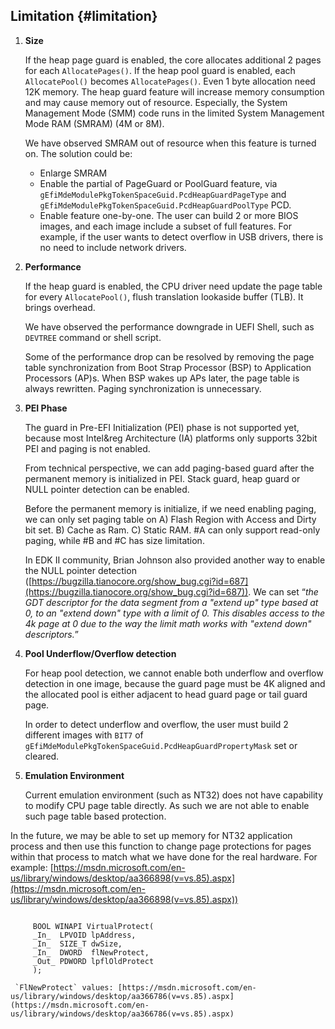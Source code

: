 <!--- @file
  Additional Overflow Detection file: - Limitation

  Copyright (c) 2018, Intel Corporation. All rights reserved.<BR>

  Redistribution and use in source (original document form) and 'compiled'
  forms (converted to PDF, epub, HTML and other formats) with or without
  modification, are permitted provided that the following conditions are met:

  1) Redistributions of source code (original document form) must retain the
     above copyright notice, this list of conditions and the following
     disclaimer as the first lines of this file unmodified.

  2) Redistributions in compiled form (transformed to other DTDs, converted to
     PDF, epub, HTML and other formats) must reproduce the above copyright
     notice, this list of conditions and the following disclaimer in the
     documentation and/or other materials provided with the distribution.

  THIS DOCUMENTATION IS PROVIDED BY TIANOCORE PROJECT "AS IS" AND ANY EXPRESS OR
  IMPLIED WARRANTIES, INCLUDING, BUT NOT LIMITED TO, THE IMPLIED WARRANTIES OF
  MERCHANTABILITY AND FITNESS FOR A PARTICULAR PURPOSE ARE DISCLAIMED. IN NO
  EVENT SHALL TIANOCORE PROJECT  BE LIABLE FOR ANY DIRECT, INDIRECT, INCIDENTAL,
  SPECIAL, EXEMPLARY, OR CONSEQUENTIAL DAMAGES (INCLUDING, BUT NOT LIMITED TO,
  PROCUREMENT OF SUBSTITUTE GOODS OR SERVICES; LOSS OF USE, DATA, OR PROFITS;
  OR BUSINESS INTERRUPTION) HOWEVER CAUSED AND ON ANY THEORY OF LIABILITY,
  WHETHER IN CONTRACT, STRICT LIABILITY, OR TORT (INCLUDING NEGLIGENCE OR
  OTHERWISE) ARISING IN ANY WAY OUT OF THE USE OF THIS DOCUMENTATION, EVEN IF
  ADVISED OF THE POSSIBILITY OF SUCH DAMAGE.

-->

## Limitation {#limitation}

1.  **Size**

    If the heap page guard is enabled, the core allocates additional 2 pages for each `AllocatePages()`. If the heap pool guard is enabled, each `AllocatePool()` becomes `AllocatePages()`. Even 1 byte allocation need 12K memory. The heap guard feature will increase memory consumption and may cause memory out of resource. Especially, the System Management Mode (SMM) code runs in the limited System Management Mode RAM (SMRAM) (4M or 8M).

    We have observed SMRAM out of resource when this feature is turned on. The solution could be:

    *   Enlarge SMRAM
    *   Enable the partial of PageGuard or PoolGuard feature, via `gEfiMdeModulePkgTokenSpaceGuid.PcdHeapGuardPageType` and `gEfiMdeModulePkgTokenSpaceGuid.PcdHeapGuardPoolType` PCD.
    *   Enable feature one-by-one. The user can build 2 or more BIOS images, and each image include a subset of full features. For example, if the user wants to detect overflow in USB drivers, there is no need to include network drivers.

2.  **Performance**

    If the heap guard is enabled, the CPU driver need update the page table for every `AllocatePool()`, flush translation lookaside buffer (TLB). It brings overhead.

    We have observed the performance downgrade in UEFI Shell, such as `DEVTREE` command or shell script.

    Some of the performance drop can be resolved by removing the page table synchronization from Boot Strap Processor (BSP) to Application Processors (AP)s. When BSP wakes up APs later, the page table is always rewritten. Paging synchronization is unnecessary.

3.  **PEI Phase**

    The guard in Pre-EFI Initialization (PEI) phase is not supported yet, because most Intel&reg Architecture (IA) platforms only supports 32bit PEI and paging is not enabled.

    From technical perspective, we can add paging-based guard after the permanent memory is initialized in PEI. Stack guard, heap guard or NULL pointer detection can be enabled.

    Before the permanent memory is initialize, if we need enabling paging, we can only set paging table on A) Flash Region with Access and Dirty bit set. B) Cache as Ram. C) Static RAM. #A can only support read-only paging, while #B and #C has size limitation.

    In EDK II community, Brian Johnson also provided another way to enable the NULL pointer detection ([https://bugzilla.tianocore.org/show_bug.cgi?id=687](https://bugzilla.tianocore.org/show_bug.cgi?id=687)). We can set “_the GDT descriptor for the data segment from a &quot;extend up&quot; type based at 0, to an &quot;extend down&quot; type with a limit of 0\. This disables access to the 4k page at 0 due to the way the limit math works with &quot;extend down&quot; descriptors._”

4.  **Pool Underflow/Overflow detection**

    For heap pool detection, we cannot enable both underflow and overflow detection in one image, because the guard page must be 4K aligned and the allocated pool is either adjacent to head guard page or tail guard page.

    In order to detect underflow and overflow, the user must build 2 different images with `BIT7` of `gEfiMdeModulePkgTokenSpaceGuid.PcdHeapGuardPropertyMask` set or cleared.

5.  **Emulation Environment**

    Current emulation environment (such as NT32) does not have capability to modify CPU page table directly. As such we are not able to enable such page table based protection.

   In the future, we may be able to set up memory for NT32 application process and then use this function to change page protections for pages within that process to match what we have done for the real hardware. For example: [https://msdn.microsoft.com/en-us/library/windows/desktop/aa366898(v=vs.85).aspx](https://msdn.microsoft.com/en-us/library/windows/desktop/aa366898(v=vs.85).aspx))  

```

     BOOL WINAPI VirtualProtect(
     _In_  LPVOID lpAddress,
     _In_  SIZE_T dwSize,
     _In_  DWORD  flNewProtect,
     _Out_ PDWORD lpflOldProtect
     ); 
```
     `FlNewProtect` values: [https://msdn.microsoft.com/en-us/library/windows/desktop/aa366786(v=vs.85).aspx](https://msdn.microsoft.com/en-us/library/windows/desktop/aa366786(v=vs.85).aspx)
  
  